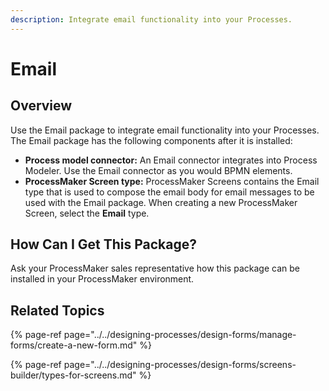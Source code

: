```yaml
---
description: Integrate email functionality into your Processes.
---
```


# Email

## Overview

Use the Email package to integrate email functionality into your Processes. The Email package has the following components after it is installed:

* **Process model connector:** An Email connector integrates into Process Modeler. Use the Email connector as you would BPMN elements.
* **ProcessMaker Screen type:** ProcessMaker Screens contains the Email type that is used to compose the email body for email messages to be used with the Email package. When creating a new ProcessMaker Screen, select the **Email** type.

## How Can I Get This Package?

Ask your ProcessMaker sales representative how this package can be installed in your ProcessMaker environment.

## Related Topics

{% page-ref page="../../designing-processes/design-forms/manage-forms/create-a-new-form.md" %}

{% page-ref page="../../designing-processes/design-forms/screens-builder/types-for-screens.md" %}

